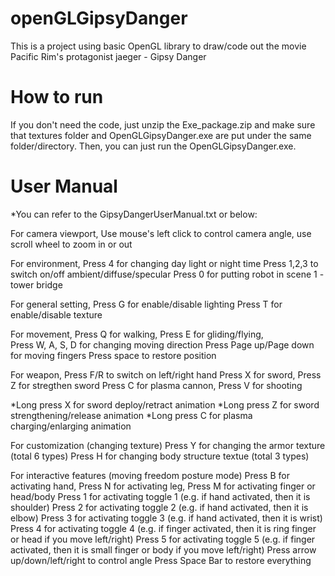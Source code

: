 # openGLGipsyDanger
This is a project using basic OpenGL library to draw/code out the movie Pacific Rim's protagonist jaeger - Gipsy Danger

# How to run
If you don't need the code, just unzip the Exe_package.zip and make sure that textures folder and OpenGLGipsyDanger.exe 
are put under the same folder/directory. Then, you can just run the OpenGLGipsyDanger.exe.

# User Manual
*You can refer to the GipsyDangerUserManual.txt or below:

For camera viewport,
Use mouse's left click to control camera angle, use scroll wheel to zoom in or out

For environment,
Press 4 for changing day light or night time
Press 1,2,3 to switch on/off ambient/diffuse/specular
Press 0 for putting robot in scene 1 - tower bridge

For general setting,
Press G for enable/disable lighting
Press T for enable/disable texture

For movement,
Press Q for walking, Press E for gliding/flying,  
Press W, A, S, D for changing moving direction
Press Page up/Page down for moving fingers
Press space to restore position

For weapon,
Press F/R to switch on left/right hand
Press X for sword, Press Z for stregthen sword
Press C for plasma cannon, Press V for shooting 

*Long press X for sword deploy/retract animation
*Long press Z for sword strengthening/release animation
*Long press C for plasma charging/enlarging animation

For customization (changing texture)
Press Y for changing the armor texture (total 6 types)
Press H for changing body structure textue (total 3 types)

For interactive features (moving freedom posture mode)
Press B for activating hand, Press N for activating leg, Press M for activating finger or head/body
Press 1 for activating toggle 1 (e.g. if hand activated, then it is shoulder)
Press 2 for activating toggle 2 (e.g. if hand activated, then it is elbow)
Press 3 for activating toggle 3 (e.g. if hand activated, then it is wrist)
Press 4 for activating toggle 4 (e.g. if finger activated, then it is ring finger or head if you move left/right)
Press 5 for activating toggle 5 (e.g. if finger activated, then it is small finger or body if you move left/right)
Press arrow up/down/left/right to control angle
Press Space Bar to restore everything





